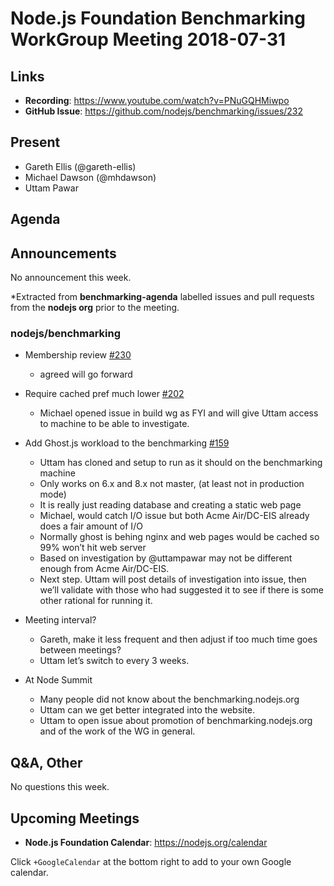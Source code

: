 # Node.js Foundation Benchmarking WorkGroup Meeting 2018-07-31

## Links

* **Recording**: https://www.youtube.com/watch?v=PNuGQHMiwpo
* **GitHub Issue**: https://github.com/nodejs/benchmarking/issues/232

## Present
* Gareth Ellis (@gareth-ellis)
* Michael Dawson (@mhdawson)
* Uttam Pawar

## Agenda

## Announcements

No announcement this week.
 
*Extracted from **benchmarking-agenda** labelled issues and pull requests from the **nodejs org** prior to the meeting.

### nodejs/benchmarking

* Membership review [#230](https://github.com/nodejs/benchmarking/issues/230)
  * agreed will go forward

* Require cached pref much lower [#202](https://github.com/nodejs/benchmarking/issues/202)
  * Michael opened issue in build wg as FYI and will give Uttam access to machine to be able
    to investigate.

* Add Ghost.js workload to the benchmarking [#159](https://github.com/nodejs/benchmarking/issues/159)
  * Uttam has cloned and setup to run as it should on the benchmarking machine
  * Only works on 6.x and 8.x not master, (at least not in production mode)
  * It is really just reading database and creating a static web page
  * Michael, would catch I/O issue but both Acme Air/DC-EIS already does a fair amount of I/O
  * Normally ghost is behing nginx and web pages would be cached so 99% won’t hit web server
  * Based on investigation by @uttampawar may not be different enough from Acme 
    Air/DC-EIS.
  * Next step.  Uttam will post details of investigation into issue, then we’ll validate with 
    those who had suggested it to see if there is some other rational for running it. 


* Meeting interval?
  * Gareth, make it less frequent and then adjust if too much time goes between meetings?
  * Uttam let’s switch to every 3 weeks. 

* At Node Summit
  * Many people did not know about the benchmarking.nodejs.org
  * Uttam can we get better integrated into the website.
  * Uttam to open issue about promotion of benchmarking.nodejs.org and of the work of the WG 
    in general.

## Q&A, Other

No questions this week.

## Upcoming Meetings

* **Node.js Foundation Calendar**: https://nodejs.org/calendar

Click `+GoogleCalendar` at the bottom right to add to your own Google calendar.


